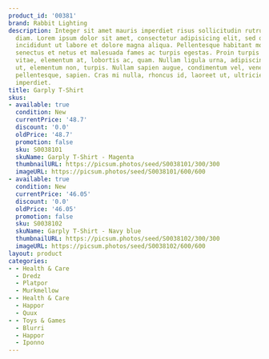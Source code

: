 ```yaml
---
product_id: '00381'
brand: Rabbit Lighting
description: Integer sit amet mauris imperdiet risus sollicitudin rutrum. Nullam non
  diam. Lorem ipsum dolor sit amet, consectetur adipisicing elit, sed do eiusmod tempor
  incididunt ut labore et dolore magna aliqua. Pellentesque habitant morbi tristique
  senectus et netus et malesuada fames ac turpis egestas. Proin turpis lacus, scelerisque
  vitae, elementum at, lobortis ac, quam. Nullam ligula urna, adipiscing nec, iaculis
  ut, elementum non, turpis. Nullam sapien augue, condimentum vel, venenatis id, rhoncus
  pellentesque, sapien. Cras mi nulla, rhoncus id, laoreet ut, ultricies id, odio.Donec
  imperdiet.
title: Garply T-Shirt
skus:
- available: true
  condition: New
  currentPrice: '48.7'
  discount: '0.0'
  oldPrice: '48.7'
  promotion: false
  sku: S0038101
  skuName: Garply T-Shirt - Magenta
  thumbnailURL: https://picsum.photos/seed/S0038101/300/300
  imageURL: https://picsum.photos/seed/S0038101/600/600
- available: true
  condition: New
  currentPrice: '46.05'
  discount: '0.0'
  oldPrice: '46.05'
  promotion: false
  sku: S0038102
  skuName: Garply T-Shirt - Navy blue
  thumbnailURL: https://picsum.photos/seed/S0038102/300/300
  imageURL: https://picsum.photos/seed/S0038102/600/600
layout: product
categories:
- - Health & Care
  - Dredz
  - Platpor
  - Murkmellow
- - Health & Care
  - Happor
  - Quux
- - Toys & Games
  - Blurri
  - Happor
  - Iponno
---
```

